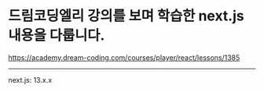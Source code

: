 # 드림코딩엘리 강의를 보며 학습한 next.js 내용을 다룹니다.
https://academy.dream-coding.com/courses/player/react/lessons/1385

<hr>
next.js: 13.x.x
